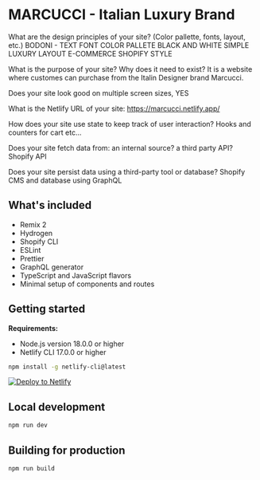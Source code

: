 # MARCUCCI - Italian Luxury Brand

What are the design principles of your site? (Color pallette, fonts, layout, etc.)
BODONI - TEXT FONT
COLOR PALLETE BLACK AND WHITE SIMPLE LUXURY
LAYOUT E-COMMERCE SHOPIFY STYLE

What is the purpose of your site? Why does it need to exist?
It is a website where customes can purchase from the Italin Designer brand Marcucci.

Does your site look good on multiple screen sizes, YES

What is the Netlify URL of your site: https://marcucci.netlify.app/

How does your site use state to keep track of user interaction?
Hooks and counters for cart etc...

Does your site fetch data from: an internal source? a third party API? Shopify API

Does your site persist data using a third-party tool or database? Shopify CMS and database using GraphQL

## What's included

- Remix 2
- Hydrogen
- Shopify CLI
- ESLint
- Prettier
- GraphQL generator
- TypeScript and JavaScript flavors
- Minimal setup of components and routes

## Getting started

**Requirements:**

- Node.js version 18.0.0 or higher
- Netlify CLI 17.0.0 or higher

```bash
npm install -g netlify-cli@latest
```

[![Deploy to Netlify](https://www.netlify.com/img/deploy/button.svg)](https://app.netlify.com/start/deploy?repository=https://github.com/netlify/hydrogen-template#SESSION_SECRET=mock%20token&PUBLIC_STORE_DOMAIN=mock.shop)


## Local development

```bash
npm run dev
```

## Building for production

```bash
npm run build
```
